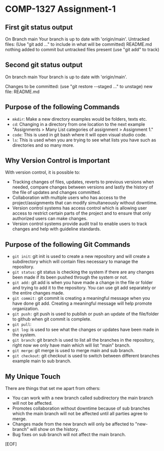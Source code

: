 # COMP-1327 Assignment-1

## First git status output

On Branch main Your branch is up to date with 'origin/main'.
Untracked files: (Use "git add <file>..." to include in what will be committed)
    README.md
nothing added to commit but untracked files present (use "git add" to track)

## Second git status output

On branch main
Your branch is up to date with 'origin/main'.

Changes to be committed:
  (use "git restore --staged <file>..." to unstage)
        new file:   README.md

## Purpose of the following Commands

- `mkdir`: Make a new directory examples would be folders, texts etc.
- `cd`: Changing in a directory from one location to the next example "Assignments > Many List categories of assignment > Assignment 1."  
- `code`: This is used in git bash where it will open visual studio code.
- `ls`: This is used when you are trying to see what lists you have such as directories and so many more.

## Why Version Control is Important

With version control, it is possible to:

- Tracking changes of files, updates, reverts to previous versions when needed, compare changes between versions and lastly the history of the file of updates and changes committed.
- Collaboration with multiple users who has access to the project/assignments that can modify simultaneously without downtime.
- Version control systems has access control which is allowing user access to restrict certain parts of the project and to ensure that only authorized users can make changes.
- Version control systems provide audit trail to enable users to track changes and help with guideline standards.

## Purpose of the following Git Commands

- `git init`: git init is used to create a new repository and will create a subdirectory which will contain files necessary to manage the repository.
- `git status`: git status is checking the system if there are any changes been made if its been pushed through the system or not.
- `git add:` git add is when you have made a change in the file or folder and trying to add it to the repository. You can use git add separately or the entire changes made.
- `git commit:` git commit is creating a meaningful message when you have done git add. Creating a meaningful message will help promote organization.
- `git push:` git push is used to publish or push an update of the file/folder to github when git commit is complete.
- `git pull`:
- `git log`: is used to see what the changes or updates have been made in the system.
- `git branch`: git branch is used to list all the branches in the repository, right now we only have main which will list "main" branch.
- `git merge`: git merge is used to merge main and sub branch.
- `git checkout`: git checkout is used to switch between different branches example main to sub branch.

## My Unique Touch

There are things that set me apart from others:

- You can work with a new branch called subdirectory the main branch will not be affected.
- Promotes collaboration without downtime because of sub branches which the main branch will not be affected until all parties agree to merge.
- Changes made from the new branch will only be affected to "new-branch" will show on the history.
- Bug fixes on sub branch will not affect the main branch.

[EOF]
